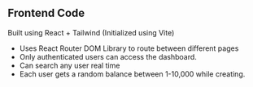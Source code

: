 ## Frontend Code

Built using React + Tailwind (Initialized using Vite)

- Uses React Router DOM Library to route between different pages
- Only authenticated users can access the dashboard.
- Can search any user real time
- Each user gets a random balance between 1-10,000 while creating.

